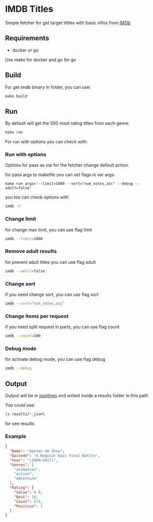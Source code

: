 # IMDB Titles

Simple fetcher for get target tittles with basic infos from [IMDb]("http://www.imdb.com/")

## Requirements

- docker or go

Use make for docker and go for go

## Build
For get imdb binary in folder, you can use:
```sh
make build
```

## Run
By default will get the 500 most rating titles from each genre:

```sh
make run
```

For run with options you can check with:


### Run with options
Options for pass as var for the fetcher change default action.


for pass args to makefile you can set flags in var args:
```
make run args='--limit=1000 --sort="num_votes,asc" --debug --adult=false'
```


you too can check options with
```sh
imdb -h
```

### Change limit
for change max limit, you can use flag limit
```sh
imdb --limit=1000
```

### Remove adult results
for prevent adult titles you can use flag adult
```sh
imdb --adult=false
```

### Change sort
if you need change sort, you can use flag sort
```sh
imdb --sort="num_votes,asc"
```

### Change items per request
if you need split request in parts, you can use flag count
```sh
imdb --count=100
```

### Debug mode
for activate debug mode, you can use flag debug
```sh
imdb --debug
```

## Output

Output will be in [jsonlines](http://jsonlines.org)
and writed inside a results folder in this path

You could use:
```sh
ls results/*.jsonl
````
for see results

### Example 

```json
{
  "Name": "Apenas Um Show",
  "Episode": "A Regular Epic Final Battle",
  "Year": "(2009–2017)",
  "Genres": [
    "animation",
    "action",
    "adventure"
  ],
  "Rating": {
    "Value": 9.9,
    "Best": 10,
    "Count": 571,
    "Position": 1
  }
}
```

